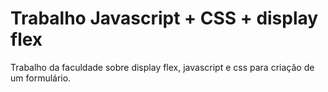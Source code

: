 # Trabalho Javascript + CSS + display flex
 Trabalho da faculdade sobre display flex, javascript e css para criação de um formulário.
